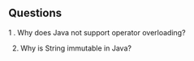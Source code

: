 ## Questions 

1 .  Why does Java not support operator overloading?

2.   Why is String immutable in Java?
